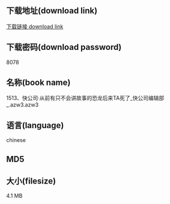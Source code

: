 ## 下载地址(download link)
[下载链接 download link](https://tutu365.netlify.app/?s=1513%E3%80%81%E5%BF%AB%E5%85%AC%E5%8F%B8%C2%B7%E4%BB%8E%E5%89%8D%E6%9C%89%E5%8F%AA%E4%B8%8D%E4%BC%9A%E8%AE%B2%E6%95%85%E4%BA%8B%E7%9A%84%E6%81%90%E9%BE%99%E5%90%8E%E6%9D%A5TA%E6%AD%BB%E4%BA%86_%E5%BF%AB%E5%85%AC%E5%8F%B8%E7%BC%96%E8%BE%91%E9%83%A8_.azw3)

## 下载密码(download password)
8078

## 名称(book name)
1513、快公司·从前有只不会讲故事的恐龙后来TA死了_快公司编辑部_.azw3.azw3

## 语言(language)
chinese

## MD5


## 大小(filesize)
4.1 MB

